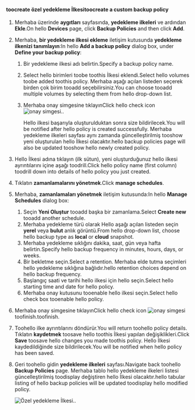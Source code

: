 <!--author=SharS last changed: 9/15/15-->

#### <a name="toocreate-a-custom-backup-policy"></a><span data-ttu-id="cfe6d-101">toocreate özel yedekleme İlkesi</span><span class="sxs-lookup"><span data-stu-id="cfe6d-101">toocreate a custom backup policy</span></span>
1. <span data-ttu-id="cfe6d-102">Merhaba üzerinde **aygıtları** sayfasında, **yedekleme ilkeleri** ve ardından **Ekle**.</span><span class="sxs-lookup"><span data-stu-id="cfe6d-102">On hello **Devices** page, click **Backup Policies** and then click **Add**.</span></span>
2. <span data-ttu-id="cfe6d-103">Merhaba, **bir yedekleme ilkesi ekleme** iletişim kutusunda **yedekleme ilkenizi tanımlayın**:</span><span class="sxs-lookup"><span data-stu-id="cfe6d-103">In hello **Add a backup policy** dialog box, under **Define your backup policy**:</span></span>
   
   1. <span data-ttu-id="cfe6d-104">Bir yedekleme ilkesi adı belirtin.</span><span class="sxs-lookup"><span data-stu-id="cfe6d-104">Specify a backup policy name.</span></span>
   2. <span data-ttu-id="cfe6d-105">Select hello birimleri toobe toothis İlkesi eklendi.</span><span class="sxs-lookup"><span data-stu-id="cfe6d-105">Select hello volumes toobe added toothis policy.</span></span> <span data-ttu-id="cfe6d-106">Merhaba aşağı açılan listeden seçerek birden çok birim tooadd seçebilirsiniz.</span><span class="sxs-lookup"><span data-stu-id="cfe6d-106">You can choose tooadd multiple volumes by selecting them from hello drop-down list.</span></span>
   3. <span data-ttu-id="cfe6d-107">Merhaba onay simgesine tıklayın</span><span class="sxs-lookup"><span data-stu-id="cfe6d-107">Click hello check icon</span></span> ![onay simgesi](./media/storsimple-add-backup-policy/HCS_CheckIcon-include.png)<span data-ttu-id="cfe6d-109">.</span><span class="sxs-lookup"><span data-stu-id="cfe6d-109">.</span></span>
      
      <span data-ttu-id="cfe6d-110">Hello ilkesi başarıyla oluşturulduktan sonra size bildirilecek.</span><span class="sxs-lookup"><span data-stu-id="cfe6d-110">You will be notified after hello policy is created successfully.</span></span> <span data-ttu-id="cfe6d-111">Merhaba yedekleme ilkeleri sayfası aynı zamanda güncelleştirilmiş tooshow yeni oluşturulan hello İlkesi olacaktır.</span><span class="sxs-lookup"><span data-stu-id="cfe6d-111">hello backup policies page will also be updated tooshow hello newly created policy.</span></span>
3. <span data-ttu-id="cfe6d-112">Hello İlkesi adına tıklayın (ilk sütun), yeni oluşturduğunuz hello ilkesi ayrıntılarını içine aşağı toodrill.</span><span class="sxs-lookup"><span data-stu-id="cfe6d-112">Click hello policy name (first column) toodrill down into details of hello policy you just created.</span></span>
4. <span data-ttu-id="cfe6d-113">Tıklatın **zamanlamalarını yönetmek**.</span><span class="sxs-lookup"><span data-stu-id="cfe6d-113">Click **manage schedules**.</span></span>
5. <span data-ttu-id="cfe6d-114">Merhaba, **zamanlamaları yönetmek** iletişim kutusunda:</span><span class="sxs-lookup"><span data-stu-id="cfe6d-114">In hello **Manage Schedules** dialog box:</span></span>
   
   1. <span data-ttu-id="cfe6d-115">Seçin **Yeni Oluştur** tooadd başka bir zamanlama.</span><span class="sxs-lookup"><span data-stu-id="cfe6d-115">Select **Create new** tooadd another schedule.</span></span>
   2. <span data-ttu-id="cfe6d-116">Merhaba yedekleme türü olarak Hello aşağı açılan listeden seçin **yerel** veya **bulut** anlık görüntü.</span><span class="sxs-lookup"><span data-stu-id="cfe6d-116">From hello drop-down list, choose hello backup type as **local** or **cloud** snapshot.</span></span>
   3. <span data-ttu-id="cfe6d-117">Merhaba yedekleme sıklığını dakika, saat, gün veya hafta belirtin.</span><span class="sxs-lookup"><span data-stu-id="cfe6d-117">Specify hello backup frequency in minutes, hours, days, or weeks.</span></span>
   4. <span data-ttu-id="cfe6d-118">Bir bekletme seçin.</span><span class="sxs-lookup"><span data-stu-id="cfe6d-118">Select a retention.</span></span> <span data-ttu-id="cfe6d-119">Merhaba elde tutma seçimleri hello yedekleme sıklığına bağlıdır.</span><span class="sxs-lookup"><span data-stu-id="cfe6d-119">hello retention choices depend on hello backup frequency.</span></span>
   5. <span data-ttu-id="cfe6d-120">Başlangıç saati ve tarihi hello ilkesi için hello seçin.</span><span class="sxs-lookup"><span data-stu-id="cfe6d-120">Select hello starting time and date for hello policy.</span></span>
   6. <span data-ttu-id="cfe6d-121">Merhaba onay kutusunu tooenable hello ilkesi seçin.</span><span class="sxs-lookup"><span data-stu-id="cfe6d-121">Select hello check box tooenable hello policy.</span></span>
6. <span data-ttu-id="cfe6d-122">Merhaba onay simgesine tıklayın</span><span class="sxs-lookup"><span data-stu-id="cfe6d-122">Click hello check icon</span></span> ![onay simgesi](./media/storsimple-add-backup-policy/HCS_CheckIcon-include.png) <span data-ttu-id="cfe6d-124">toofinish.</span><span class="sxs-lookup"><span data-stu-id="cfe6d-124">toofinish.</span></span>
7. <span data-ttu-id="cfe6d-125">Toohello ilke ayrıntılarını döndürür.</span><span class="sxs-lookup"><span data-stu-id="cfe6d-125">You will return toohello policy details.</span></span> <span data-ttu-id="cfe6d-126">Tıklatın **kaydetmek** toosave hello toothis İlkesi yapılan değişiklikleri.</span><span class="sxs-lookup"><span data-stu-id="cfe6d-126">Click **Save** toosave hello changes you made toothis policy.</span></span> <span data-ttu-id="cfe6d-127">Hello İlkesi kaydedildiğinde size bildirilecek.</span><span class="sxs-lookup"><span data-stu-id="cfe6d-127">You will be notified when hello policy has been saved.</span></span>
8. <span data-ttu-id="cfe6d-128">Geri toohello gidin **yedekleme ilkeleri** sayfası.</span><span class="sxs-lookup"><span data-stu-id="cfe6d-128">Navigate back toohello **Backup Policies** page.</span></span> <span data-ttu-id="cfe6d-129">Merhaba tablo hello yedekleme ilkeleri listesi güncelleştirilmiş toodisplay değiştiren hello İlkesi olacaktır.</span><span class="sxs-lookup"><span data-stu-id="cfe6d-129">hello tabular listing of hello backup policies will be updated toodisplay hello modified policy.</span></span>
   
    ![Özel yedekleme İlkesi](./media/storsimple-create-custom-backup-policy/HCS_CustomBackupPolicyM-include.png)<span data-ttu-id="cfe6d-131">.</span><span class="sxs-lookup"><span data-stu-id="cfe6d-131">.</span></span>

